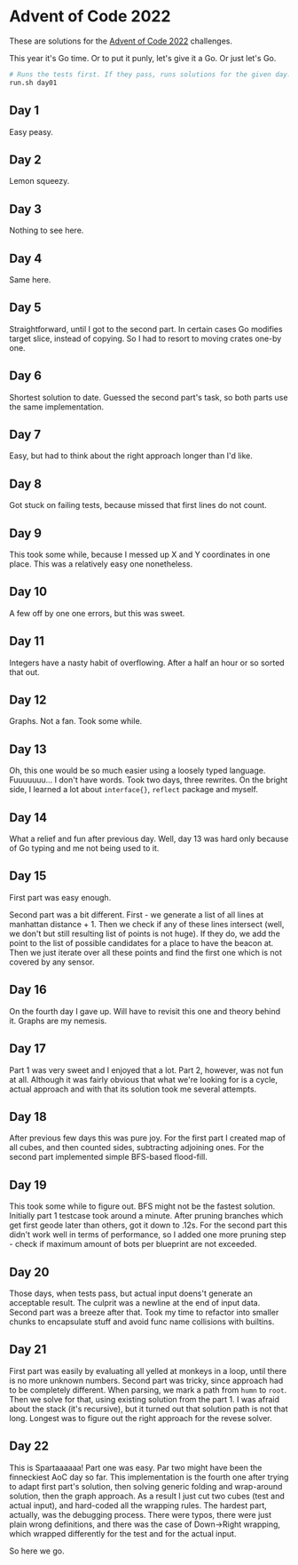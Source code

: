 # Advent of Code 2022

These are solutions for the [Advent of Code 2022](https://adventofcode.com/2022) challenges.

This year it's Go time. Or to put it punly, let's give it a Go. Or just let's Go.

```bash
# Runs the tests first. If they pass, runs solutions for the given day.
run.sh day01
```

## Day 1

Easy peasy.

## Day 2

Lemon squeezy.

## Day 3

Nothing to see here.

## Day 4

Same here.

## Day 5

Straightforward, until I got to the second part. In certain cases Go modifies target slice, instead of copying. So I had
to resort to moving crates one-by one.

## Day 6

Shortest solution to date. Guessed the second part's task, so both parts use the same implementation.

## Day 7

Easy, but had to think about the right approach longer than I'd like.

## Day 8

Got stuck on failing tests, because missed that first lines do not count.

## Day 9

This took some while, because I messed up X and Y coordinates in one place. This was a relatively easy one nonetheless.

## Day 10

A few off by one one errors, but this was sweet.

## Day 11

Integers have a nasty habit of overflowing. After a half an hour or so sorted that out.

## Day 12

Graphs. Not a fan. Took some while.

## Day 13

Oh, this one would be so much easier using a loosely typed language. Fuuuuuuu... I don't have words. Took two days,
three
rewrites. On the bright side, I learned a lot about `interface{}`, `reflect` package and myself.

## Day 14

What a relief and fun after previous day. Well, day 13 was hard only because of Go typing and me not being used to it.

## Day 15

First part was easy enough.

Second part was a bit different. First - we generate a list of all lines at manhattan distance + 1. Then we check if any
of these lines intersect (well, we don't but still resulting list of points is not huge). If they do, we add the point
to the list of possible candidates for a place to have the beacon at. Then we just iterate over all these points and
find the first one which is not covered by any sensor.

## Day 16

On the fourth day I gave up. Will have to revisit this one and theory behind it. Graphs are my nemesis.

## Day 17

Part 1 was very sweet and I enjoyed that a lot. Part 2, however, was not fun at all. Although it was fairly obvious that
what we're looking for is a cycle, actual approach and with that its solution took me several attempts.

## Day 18

After previous few days this was pure joy. For the first part I created map of all cubes, and then counted sides,
subtracting adjoining ones. For the second part implemented simple BFS-based flood-fill.

## Day 19

This took some while to figure out. BFS might not be the fastest solution. Initially part 1 testcase took around a
minute. After pruning branches which get first geode later than others, got it down to .12s. For the second part this 
didn't work well in terms of performance, so I added one more pruning step - check if maximum amount of bots per 
blueprint are not exceeded.

## Day 20

Those days, when tests pass, but actual input doens't generate an acceptable result. The culprit was a newline at the 
end of input data. Second part was a breeze after that. Took my time to refactor into smaller chunks to encapsulate 
stuff and avoid func name collisions with builtins.

## Day 21

First part was easily by evaluating all yelled at monkeys in a loop, until there is no more unknown numbers. Second part
was tricky, since approach had to be completely different. When parsing, we mark a path from `humn` to `root`. Then we 
solve for that, using existing solution from the part 1. I was afraid about the stack (it's recursive), but it turned
out that solution path is not that long. Longest was to figure out the right approach for the revese solver.

## Day 22

This is Spartaaaaaa! Part one was easy. Par two might have been the finneckiest AoC day so far. This implementation
is the fourth one after trying to adapt first part's solution, then solving generic folding and wrap-around solution, 
then the graph approach. As a result I just cut two cubes (test and actual input), and hard-coded all the wrapping 
rules. The hardest part, actually, was the debugging process. There were typos, there were just plain wrong definitions,
and there was the case of Down->Right wrapping, which wrapped differently for the test and for the actual input. 

So here we go.
